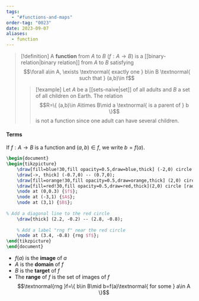 ```yaml
---
tags:
  - "#functions-and-maps"
order-tag: "0023"
date: 2023-09-07
aliases:
  - function
---
```

>[!definition]
>A **function** from $A$ to $B$ ($f:A\to B$) is a [[binary-relation|binary relation]] from $A$ to $B$ satisfying
>$$\forall a\in A, \exists \textnormal{ exactly one } b\in B \textnormal{ such that } (a,b)\in f$$
>
>>[!example]
>>Let $A$ be a [[sets-naive|set]] of all adults and $B$ a set of all children on Earth. The relation
>>$$R=\{ (a,b)\in A\times B\mid a \textnormal{ is a parent of } b \}$$
>>is not a function since one adult can have several children.

#### Terms
If $f:A\to B$ is a function and $(a,b)\in f$, we write $b=f(a)$.

```tikz
\begin{document}
\begin{tikzpicture}
    \draw[fill=blue!30,fill opacity=0.5,draw=blue,thick] (-2,0) circle [radius=1cm];
    \draw[->, thick] (-0.7,0) -- (0.7,0);
    \draw[fill=orange!30,fill opacity=0.5,draw=orange,thick] (2,0) circle [radius=1cm];
    \draw[fill=red!30,fill opacity=0.5,draw=red,thick](2,0) circle [radius=0.5cm];
    \node at (0,0.3) {$f$};
    \node at (-3,1) {$A$};
    \node at (3,1) {$B$};
    
% Add a diagonal line to the red circle
	\draw[thick] (2.2, -0.2) -- (2.8, -0.8);
	
	% Add a label "rng f" near the red circle
	\node at (3.4, -0.8) {rng $f$};
\end{tikzpicture}
\end{document}
```
- $f(a)$ is the **image** of $a$
- $A$ is the **domain** of $f$
- $B$ is the **target** of $f$
- The **range** of $f$ is the set of images of $f$
$$\textnormal{rng }f=\{ b\in B\mid b=f(a)\textnormal{ for some } a\in A \}$$